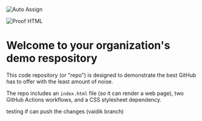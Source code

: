 ![Auto Assign](https://github.com/nerd-techies/demo-repository/actions/workflows/auto-assign.yml/badge.svg)

![Proof HTML](https://github.com/nerd-techies/demo-repository/actions/workflows/proof-html.yml/badge.svg)

# Welcome to your organization's demo respository
This code repository (or "repo") is designed to demonstrate the best GitHub has to offer with the least amount of noise.

The repo includes an `index.html` file (so it can render a web page), two GitHub Actions workflows, and a CSS stylesheet dependency.

testing if can push the changes (vaidik branch)